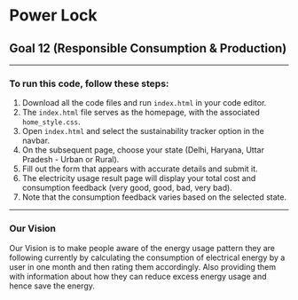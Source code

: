 # Power Lock

## Goal 12 (Responsible Consumption & Production)

---

### To run this code, follow these steps:

1. Download all the code files and run `index.html` in your code editor.
2. The `index.html` file serves as the homepage, with the associated `home_style.css`.
3. Open `index.html` and select the sustainability tracker option in the navbar.
4. On the subsequent page, choose your state (Delhi, Haryana, Uttar Pradesh - Urban or Rural).
5. Fill out the form that appears with accurate details and submit it.
6. The electricity usage result page will display your total cost and consumption feedback (very good, good, bad, very bad).
7. Note that the consumption feedback varies based on the selected state.

---

### Our Vision
Our Vision is to make people aware of the energy usage pattern they are following currently by calculating the consumption of electrical energy by a user in one month and then rating them accordingly. Also providing them with information about how they can reduce excess energy usage and hence save the energy.
